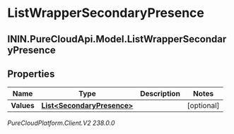 # ListWrapperSecondaryPresence

## ININ.PureCloudApi.Model.ListWrapperSecondaryPresence

## Properties

|Name | Type | Description | Notes|
|------------ | ------------- | ------------- | -------------|
| **Values** | [**List&lt;SecondaryPresence&gt;**](SecondaryPresence) |  | [optional] |



_PureCloudPlatform.Client.V2 238.0.0_
